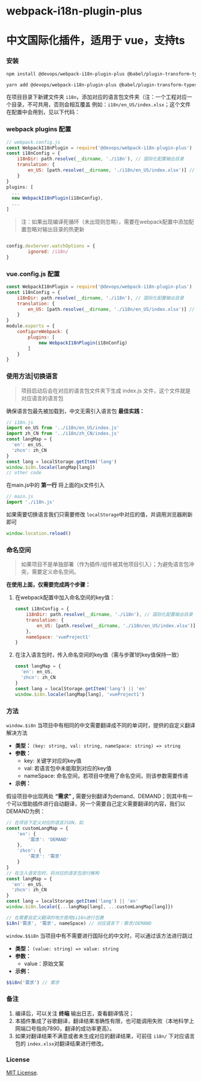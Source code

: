 # webpack-i18n-plugin-plus

# 中文国际化插件，适用于 vue，支持ts

### 安装

```bash
npm install @devops/webpack-i18n-plugin-plus @babel/plugin-transform-typescript -D
```

```bash
yarn add @devops/webpack-i18n-plugin-plus @babel/plugin-transform-typescript -D
```

在项目目录下新建文件夹 `i18n`，添加对应的语言包文件夹（注：一个工程对应一个目录，不可共用，否则会相互覆盖
例如：`i18n/en_US/index.xlsx`；这个文件在配置中会用到，见以下代码：

### webpack plugins 配置

```jsx
// webpack.config.js
const WebpackI18nPlugin = require('@devops/webpack-i18n-plugin-plus')
const i18nConfig = {
    i18nDir: path.resolve(__dirname, './i18n'), // 国际化配置输出目录
    translation: {
        en_US: [path.resolve(__dirname, './i18n/en_US/index.xlsx')] // 对应的翻译文件
    }
}
plugins: [
  ...
  new WebpackI18nPlugin(i18nConfig),
  ...
]
```

> 注：如果出现编译死循环（未出现则忽略），需要在webpack配置中添加配置忽略对输出目录的热更新

```jsx

config.devServer.watchOptions = {
        ignored: /i18n/
}

```

### vue.config.js 配置

```jsx
const WebpackI18nPlugin = require('@devops/webpack-i18n-plugin-plus')
const i18nConfig = {
    i18nDir: path.resolve(__dirname, './i18n'), // 国际化配置输出目录
    translation: {
        en_US: [path.resolve(__dirname, './i18n/en_US/index.xlsx')] // 对应的翻译文件
    }
}
module.exports = {
    configureWebpack: {
        plugins: [
            new WebpackI18nPlugin(i18nConfig)
        ]
    }
}
```

### 使用方法|切换语言

> 项目启动后会在对应的语言包文件夹下生成 index.js 文件，这个文件就是对应语言的语言包

确保语言包最先被加载到，中文无需引入语言包
**最佳实践：**

```jsx
// i18n.js
import en_US from '../i18n/en_US/index.js'
import zh_CN from '../i18n/zh_CN/index.js'
const langMap = {
  'en': en_US,
  'zhcn': zh_CN
}
const lang = localStorage.getItem('lang')
window.$i8n.locale(langMap[lang])
// other code

```

在main.js中的 **第一行** 将上面的js文件引入

```jsx
// main.js
import './i18n.js'
```

如果需要切换语言我们只需要修改 `localStorage`中对应的值，并调用浏览器刷新即可

```jsx
window.location.reload()
```

### 命名空间

> 如果项目不是单独部署（作为插件/组件被其他项目引入）；为避免语言包冲突，需要定义命名空间。

**在使用上面，仅需要完成两个步骤：**

1. 在webpack配置中加入命名空间的key值：

   ```jsx
   const i18nConfig = {
       i18nDir: path.resolve(__dirname, './i18n'), // 国际化配置输出目录
       translation: {
           en_US: [path.resolve(__dirname, './i18n/en_US/index.xlsx')] // 对应的翻译文件
       },
       nameSpace: 'vueProject1'
   }

   ```
2. 在注入语言包时，传入命名空间的key值（需与步骤1的key值保持一致）

   ```jsx
   const langMap = {
     'en': en_US,
     'zhcn': zh_CN
   }
   const lang = localStorage.getItem('lang') || 'en'
   window.$i8n.locale(langMap[lang], 'vueProject1')

   ```

### 方法

`window.$i8n` 当项目中有相同的中文需要翻译成不同的单词时，提供的自定义翻译解决方法

- **类型：** `(key: string, val: string, nameSpace: string) => string`
- **参数：**
  - key: 关键字对应的key值
  - val: 若语言包中未能取到对应的key值
  - nameSpace: 命名空间，若项目中使用了命名空间，则该参数需要传递
- **示例：**

假设项目中出现两处 **“需求” ,** 需要分别翻译为demand、DEMAND；则其中有一个可以借助插件进行自动翻译，另一个需要自己定义需要翻译的内容，我们以DEMAND为例：

```jsx
// 在项目下定义对应的语言JSON，如
const customLangMap = {
	'en': {
        '需求': 'DEMAND'
	},
    'zhcn': {
        '需求': '需求'
	}
}
// 在注入语言包时，将对应的语言包进行解构
const langMap = {
  'en': en_US,
  'zhcn': zh_CN
}
const lang = localStorage.getItem('lang') || 'en'
window.$i8n.locale({...langMap[lang], ...customLangMap[lang]})
```

```jsx
// 在需要自定义翻译的地方使用$i18n进行包裹
$i8n('需求', '需求', nameSpace) // 对应语言下：需求/DEMAND
```

`window.$$i8n` 当项目中有不需要进行国际化的中文时，可以通过该方法进行跳过

- **类型：** `(value: string) => value: string`
- **参数：**
  - value：原始文案
- **示例：**

```jsx
$$i8n('需求') // 需求
```

### 备注

1. 编译后，可以关注 **终端** 输出日志，查看翻译情况；
2. 本插件集成了谷歌翻译，翻译结果准确性有限，也可能调用失败（本地科学上网端口号指向7890，翻译的成功率更高）。
3. 如果对翻译结果不满意或者未生成对应的翻译结果，可前往 `i18n/` 下对应语言包的 `index.xlsx`对翻译结果进行修改。

### License

[MIT License](./LICENSE).
